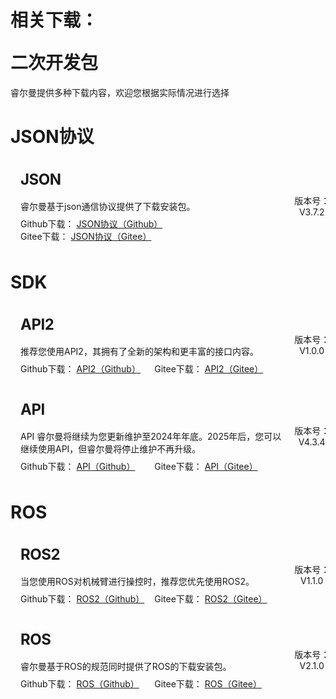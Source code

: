 # <p class="hidden">相关下载：</p>二次开发包

睿尔曼提供多种下载内容，欢迎您根据实际情况进行选择

<h1 class='h1Style'>JSON协议</h1>

<div class="wrap">
    <div class="d-flex">
        <div class="wrap-item1">
            <h2>JSON</h2>
            <p>睿尔曼基于json通信协议提供了下载安装包。</p>
            <div class="d-flex flex-h-start flex-v-center">
                <p>Github下载： <a href="https://github.com/RealManRobot/rm_docs/tree/user_public/docs/robot/json" target="_blank">JSON协议（Github）</a></p>
                <p>Gitee下载： <a href="https://gitee.com/RealManRobot/rm_docs/tree/user_public/docs/robot/json" target="_blank">JSON协议（Gitee）</a></p>
            </div>
        </div>
        <div class="wrap-item2">
            <p>版本号：V3.7.2</p>
        </div>
    </div>
</div>

<h1 class='h1Style'>SDK</h1>

<div class="wrap">
    <div class="d-flex">
        <div class="wrap-item1">
            <h2>API2</h2>
            <p>推荐您使用API2，其拥有了全新的架构和更丰富的接口内容。</p>
            <div class="d-flex flex-h-start flex-v-center">
                <p>Github下载： <a href="https://github.com/RealManRobot/RM_API2" target="_blank">API2（Github）</a></p>
                <p>Gitee下载： <a href="https://gitee.com/RealManRobot/RM_API2" target="_blank">API2（Gitee）</a></p>
            </div>
        </div>
        <div class="wrap-item2">
            <p>版本号：V1.0.0</p>
        </div>
    </div>
</div>
<div class="wrap">
    <div class="d-flex">
        <div class="wrap-item1">
            <h2>API</h2>
            <p>API 睿尔曼将继续为您更新维护至2024年年底。2025年后，您可以继续使用API，但睿尔曼将停止维护不再升级。</p>
            <div class="d-flex flex-h-start flex-v-center">
                <p>Github下载： <a href="https://github.com/RealManRobot/RM_API" target="_blank">API（Github）</a></p>
                <p>Gitee下载： <a href="https://gitee.com/RealManRobot/RM_API" target="_blank">API（Gitee）</a></p>
            </div>
        </div>
        <div class="wrap-item2">
            <p>版本号：V4.3.4</p>
        </div>
    </div>
</div>

<h1 class='h1Style'>ROS</h1>

<div class="wrap">
    <div class="d-flex">
        <div class="wrap-item1">
            <h2>ROS2</h2>
            <p>当您使用ROS对机械臂进行操控时，推荐您优先使用ROS2。</p>
            <div class="d-flex flex-h-start flex-v-center">
                <p>Github下载： <a href="https://github.com/RealManRobot/ros2_rm_robot" target="_blank">ROS2（Github）</a></p>
                <p>Gitee下载： <a href="https://gitee.com/RealManRobot/ros2_rm_robot" target="_blank">ROS2（Gitee）</a></p>
            </div>
        </div>
        <div class="wrap-item2">
            <p>版本号：V1.1.0</p>
        </div>
    </div>
</div>
<div class="wrap">
    <div class="d-flex">
        <div class="wrap-item1">
            <h2>ROS</h2>
            <p>睿尔曼基于ROS的规范同时提供了ROS的下载安装包。</p>
            <div class="d-flex flex-h-start flex-v-center">
                <p>Github下载： <a href="https://github.com/RealManRobot/rm_robot" target="_blank">ROS（Github）</a></p>
                <p>Gitee下载： <a href="https://gitee.com/RealManRobot/rm_robot" target="_blank">ROS（Gitee）</a></p>
            </div>
        </div>
        <div class="wrap-item2">
            <p>版本号：V2.1.0</p>
        </div>
    </div>
</div>

<style>
.wrap{
    position:relative;
    width:100%;
    border-radius: 8px;
    background-color:var(--vp-c-bg-alt);
    margin:16px 0;
    padding:16px 16px 8px;
    font-size: var(--vp-custom-block-font-size);
}
.d-flex{
    display:flex;
    flex-wrap:wrap;
}
.flex-h-start{
    justify-content: flex-start;
}
.flex-v-center{
  align-items: center;
}
.wrap-item1{
     width:85%;
}
.wrap-item2{
    width:15%;
    display:flex;
    justify-content: end;
    align-items: center;
}
.wrap-item1 h2{
    font-size:24px !important;
    line-height:32px !important;
    letter-spacing: -0.02em !important;
    height:32px !important;
    margin:0 0 16px 0 !important;
    border-top:none !important;
    padding-top:0 !important;
}
.wrap-item1 p{
    color:var(--vp-c-text-1) !important;
    margin: 0 !important;
    width:auto;
    min-width:50%;
}

.wrap-item1>p{
    margin:0 0 8px 0 !important;
}
.wrap-item2 p{
    width:100%;
    text-align:center;
    color:var(--vp-c-text-2) !important;
}
</style>